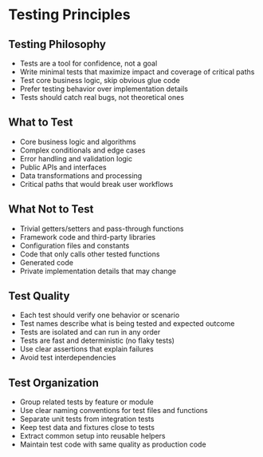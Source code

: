 # Testing Principles

## Testing Philosophy

- Tests are a tool for confidence, not a goal
- Write minimal tests that maximize impact and coverage of critical paths
- Test core business logic, skip obvious glue code
- Prefer testing behavior over implementation details
- Tests should catch real bugs, not theoretical ones

## What to Test

- Core business logic and algorithms
- Complex conditionals and edge cases
- Error handling and validation logic
- Public APIs and interfaces
- Data transformations and processing
- Critical paths that would break user workflows

## What Not to Test

- Trivial getters/setters and pass-through functions
- Framework code and third-party libraries
- Configuration files and constants
- Code that only calls other tested functions
- Generated code
- Private implementation details that may change

## Test Quality

- Each test should verify one behavior or scenario
- Test names describe what is being tested and expected outcome
- Tests are isolated and can run in any order
- Tests are fast and deterministic (no flaky tests)
- Use clear assertions that explain failures
- Avoid test interdependencies

## Test Organization

- Group related tests by feature or module
- Use clear naming conventions for test files and functions
- Separate unit tests from integration tests
- Keep test data and fixtures close to tests
- Extract common setup into reusable helpers
- Maintain test code with same quality as production code